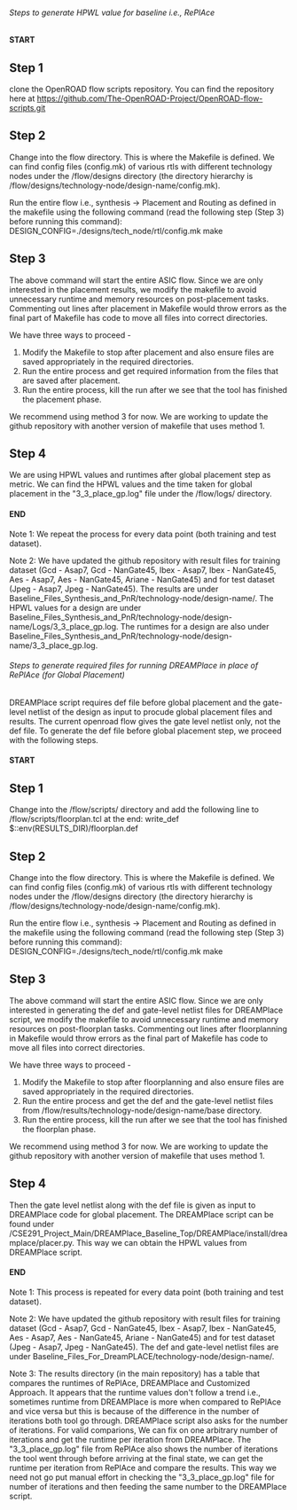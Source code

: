 
###### Steps to generate HPWL value for baseline i.e., RePlAce ######

#### START ####

## Step 1 ##

clone the OpenROAD flow scripts repository. You can find the repository here at https://github.com/The-OpenROAD-Project/OpenROAD-flow-scripts.git

## Step 2 ##

Change into the flow directory. This is where the Makefile is defined. We can find config files (config.mk) of various rtls with different technology nodes under the /flow/designs directory (the directory hierarchy is /flow/designs/technology-node/design-name/config.mk).

Run the entire flow i.e., synthesis -> Placement and Routing as defined in the makefile using the following command (read the following step (Step 3) before running this command):
DESIGN_CONFIG=./designs/tech_node/rtl/config.mk make

## Step 3 ##

The above command will start the entire ASIC flow. Since we are only interested in the placement results, we modify the makefile to avoid unnecessary runtime and memory resources on post-placement tasks. Commenting  out lines after placement in Makefile would throw errors as the final part of Makefile has code to move all files into correct directories.

We have three ways to proceed -
  1. Modify the Makefile to stop after placement and also ensure files are saved appropriately in the required directories.
  2. Run the entire process and get required information from the files that are saved after placement.
  3. Run the entire process, kill the run after we see that the tool has finished the placement phase.

We recommend using method 3 for now. We are working to update the github repository with another version of makefile that uses method 1.

## Step 4 ##

We are using HPWL values and runtimes after global placement step as metric. We can find the HPWL values and the time taken for global placement in the "3_3_place_gp.log" file under the /flow/logs/ directory.

#### END ####

Note 1: We repeat the process for every data point (both training and test dataset).

Note 2: We have updated the github repository with result files for training dataset (Gcd - Asap7, Gcd - NanGate45, Ibex - Asap7, Ibex - NanGate45, Aes - Asap7, Aes - NanGate45, Ariane - NanGate45) and for test dataset (Jpeg - Asap7, Jpeg - NanGate45). The results are under Baseline_Files_Synthesis_and_PnR/technology-node/design-name/. The HPWL values for a design are under Baseline_Files_Synthesis_and_PnR/technology-node/design-name/Logs/3_3_place_gp.log. The runtimes for a design are also under Baseline_Files_Synthesis_and_PnR/technology-node/design-name/3_3_place_gp.log.

###### Steps to generate required files for running DREAMPlace in place of RePlAce (for Global Placement) ######

DREAMPlace script requires def file before global placement and the gate-level netlist of the design as input to procude global placement files and results. The current openroad flow gives the gate level netlist only, not the def file. To generate the def file before global placement step, we proceed with the following steps.

#### START ####

## Step 1 ##

Change into the /flow/scripts/ directory and add the following line to /flow/scripts/floorplan.tcl at the end: write_def $::env(RESULTS_DIR)/floorplan.def

## Step 2 ##

Change into the flow directory. This is where the Makefile is defined. We can find config files (config.mk) of various rtls with different technology nodes under the /flow/designs directory (the directory hierarchy is /flow/designs/technology-node/design-name/config.mk).

Run the entire flow i.e., synthesis -> Placement and Routing as defined in the makefile using the following command (read the following step (Step 3) before running this command):
DESIGN_CONFIG=./designs/tech_node/rtl/config.mk make

## Step 3 ##

The above command will start the entire ASIC flow. Since we are only interested in generating the def and gate-level netlist files for DREAMPlace script, we modify the makefile to avoid unnecessary runtime and memory resources on post-floorplan tasks. Commenting  out lines after floorplanning in Makefile would throw errors as the final part of Makefile has code to move all files into correct directories.

We have three ways to proceed -
  1. Modify the Makefile to stop after floorplanning and also ensure files are saved appropriately in the required directories.
  2. Run the entire process and get the def and the gate-level netlist files from /flow/results/technology-node/design-name/base directory.
  3. Run the entire process, kill the run after we see that the tool has finished the floorplan phase.

We recommend using method 3 for now. We are working to update the github repository with another version of makefile that uses method 1.

## Step 4 ##

Then the gate level netlist along with the def file is given as input to DREAMPlace code for global placement. The DREAMPlace script can be found under /CSE291_Project_Main/DREAMPlace_Baseline_Top/DREAMPlace/install/dreamplace/placer.py. This way we can obtain the HPWL values from DREAMPlace script. 

#### END ####

Note 1: This process is repeated for every data point (both training and test dataset).

Note 2: We have updated the github repository with result files for training dataset (Gcd - Asap7, Gcd - NanGate45, Ibex - Asap7, Ibex - NanGate45, Aes - Asap7, Aes - NanGate45, Ariane - NanGate45) and for test dataset (Jpeg - Asap7, Jpeg - NanGate45). The def and gate-level netlist files are under Baseline_Files_For_DreamPLACE/technology-node/design-name/.

Note 3: The results directory (in the main repository) has a table that compares the runtimes of RePlAce, DREAMPlace and Customized Approach. It appears that the runtime values don't follow a trend i.e., sometimes runtime from DREAMPlace is more when compared to RePlAce and vice versa but this is because of the difference in the number of iterations both tool go through. DREAMPlace script also asks for the number of iterations. For valid comparions, We can fix on one arbitrary number of iterations and get the runtime per iteration from DREAMPlace. The "3_3_place_gp.log" file from RePlAce also shows the number of iterations the tool went through before arriving at the final state, we can get the runtime per iteration from RePlAce and compare the results. This way we need not go put manual effort in checking the "3_3_place_gp.log" file for number of iterations and then feeding the same number to the DREAMPlace script.
